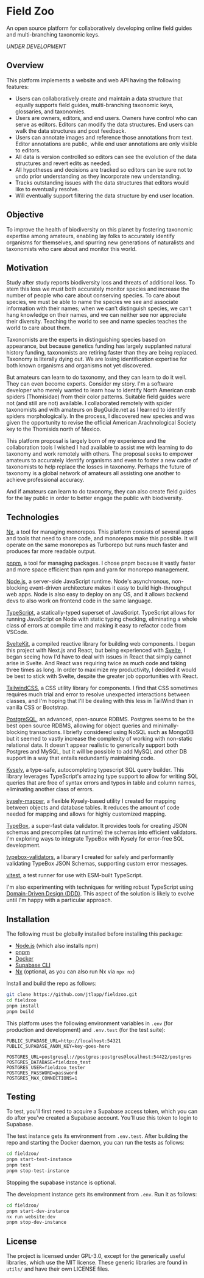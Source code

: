 # Field Zoo

An open source platform for collaboratively developing online field guides and multi-branching taxonomic keys.

_UNDER DEVELOPMENT_

## Overview

This platform implements a website and web API having the following features:

- Users can collaboratively create and maintain a data structure that equally supports field guides, multi-branching taxonomic keys, glossaries, and taxonomies.
- Users are owners, editors, and end users. Owners have control who can serve as editors. Editors can modify the data structures. End users can walk the data structures and post feedback.
- Users can annotate images and reference those annotations from text. Editor annotations are public, while end user annotations are only visible to editors.
- All data is version controlled so editors can see the evolution of the data structures and revert edits as needed.
- All hypotheses and decisions are tracked so editors can be sure not to undo prior understanding as they incorporate new understanding.
- Tracks outstanding issues with the data structures that editors would like to eventually resolve.
- Will eventually support filtering the data structure by end user location.

## Objective

To improve the health of biodiversity on this planet by fostering taxonomic expertise among amateurs, enabling lay folks to accurately identify organisms for themselves, and spurring new generations of naturalists and taxonomists who care about and monitor this world.

## Motivation

Study after study reports biodiversity loss and threats of additional loss. To stem this loss we must both accurately monitor species and increase the number of people who care about conserving species. To care about species, we must be able to name the species we see and associate information with their names; when we can’t distinguish species, we can’t hang knowledge on their names, and we can neither see nor appreciate their diversity. Teaching the world to see and name species teaches the world to care about them.

Taxonomists are the experts in distinguishing species based on appearance, but because genetics funding has largely supplanted natural history funding, taxonomists are retiring faster than they are being replaced. Taxonomy is literally dying out. We are losing identification expertise for both known organisms and organisms not yet discovered.

But amateurs can learn to do taxonomy, and they can learn to do it well. They can even become experts. Consider my story. I'm a software developer who merely wanted to learn how to identify North American crab spiders (Thomisidae) from their color patterns. Suitable field guides were not (and still are not) available. I collaborated remotely with spider taxonomists and with amateurs on BugGuide.net as I learned to identify spiders morphologically. In the process, I discovered new species and was given the opportunity to revise the official American Arachnological Society key to the Thomisids north of Mexico.

This platform proposal is largely born of my experience and the collaboration tools I wished I had available to assist me with learning to do taxonomy and work remotely with others. The proposal seeks to empower amateurs to accurately identify organisms and even to foster a new cadre of taxonomists to help replace the losses in taxonomy. Perhaps the future of taxonomy is a global network of amateurs all assisting one another to achieve professional accuracy.

And if amateurs can learn to do taxonomy, they can also create field guides for the lay public in order to better engage the public with biodiversity.

## Technologies

[Nx](https://nx.dev/), a tool for managing monorepos. This platform consists of several apps and tools that need to share code, and monorepos make this possible. It will operate on the same monorepos as Turborepo but runs much faster and produces far more readable output.

[pnpm](https://pnpm.io/), a tool for managing packages. I chose pnpm because it vastly faster and more space efficient than npm and yarn for monorepo management.

[Node.js](https://nodejs.org/en/about/), a server-side JavaScript runtime. Node's asynchronous, non-blocking event-driven architecture makes it easy to build high-throughput web apps. Node is also easy to deploy on any OS, and it allows backend devs to also work on frontend code in the same language.

[TypeScript](https://typescriptlang.org/), a statically-typed superset of JavaScript. TypeScript allows for running JavaScript on Node with static typing checking, eliminating a whole class of errors at compile time and making it easy to refactor code from VSCode.

[SvelteKit](https://kit.svelte.dev/), a compiled reactive library for building web components. I began this project with Next.js and React, but being experienced with [Svelte](https://svelte.dev/), I began seeing how I'd have to deal with issues in React that simply cannot arise in Svelte. And React was requiring twice as much code and taking three times as long. In order to maximize my productivity, I decided it would be best to stick with Svelte, despite the greater job opportunities with React.

[TailwindCSS](https://tailwindcss.com/), a CSS utility library for components. I find that CSS sometimes requires much trial and error to resolve unexpected interactions between classes, and I'm hoping that I'll be dealing with this less in TailWind than in vanilla CSS or Bootstrap.

[PostgreSQL](https://www.postgresql.org/), an advanced, open-source RDBMS. Postgres seems to be the best open source RDBMS, allowing for object queries and minimally-blocking transactions. I briefly considered using NoSQL such as MongoDB but it seemed to vastly increase the complexity of working with non-static relational data. It doesn't appear realistic to generically support both Postgres and MySQL, but it will be possible to add MySQL and other DB support in a way that entails redundantly maintaining code.

[Kysely](https://github.com/kysely-org/kysely), a type-safe, autocompleting typescript SQL query builder. This library leverages TypeScript's amazing type support to allow for writing SQL queries that are free of syntax errors and typos in table and column names, eliminating another class of errors.

[kysely-mapper](https://github.com/jtlapp/kysely-mapper), a flexible Kysely-based utility I created for mapping between objects and database tables. It reduces the amount of code needed for mapping and allows for highly customized mapping.

[TypeBox](https://github.com/sinclairzx81/typebox), a super-fast data validator. It provides tools for creating JSON schemas and precompiles (at runtime) the schemas into efficient validators. I'm exploring ways to integrate TypeBox with Kysely for error-free SQL development.

[typebox-validators](https://github.com/jtlapp/typebox-validators), a libarary I created for safely and performantly validating TypeBox JSON Schemas, supporting custom error messages.

[vitest](https://vitest.dev/), a test runner for use with ESM-built TypeScript.

I'm also experimenting with techniques for writing robust TypeScript using [Domain-Driven Design (DDD)](https://medium.com/ssense-tech/domain-driven-design-everything-you-always-wanted-to-know-about-it-but-were-afraid-to-ask-a85e7b74497a). This aspect of the solution is likely to evolve until I'm happy with a particular approach.

## Installation

The following must be globally installed before installing this package:

- [Node.js](https://nodejs.org/en) (which also installs npm)
- [pnpm](https://pnpm.io/)
- [Docker](https://docs.docker.com/engine/install/)
- [Supabase CLI](https://supabase.com/docs/guides/cli)
- [Nx](https://nx.dev/) (optional, as you can also run Nx via `npx nx`)

Install and build the repo as follows:

```bash
git clone https://github.com/jtlapp/fieldzoo.git
cd fieldzoo
pnpm install
pnpm build
```

This platform uses the following environment variables in `.env` (for production and development) and `.env.test` (for the test suite):

```
PUBLIC_SUPABASE_URL=http://localhost:54321
PUBLIC_SUPABASE_ANON_KEY=key-goes-here

POSTGRES_URL=postgresql://postgres:postgres@localhost:54422/postgres
POSTGRES_DATABASE=fieldzoo_test
POSTGRES_USER=fieldzoo_tester
POSTGRES_PASSWORD=password
POSTGRES_MAX_CONNECTIONS=1
```

## Testing

To test, you'll first need to acquire a Supabase access token, which you can do after you've created a Supabase account. You'll use this token to login to Supabase.

The test instance gets its environment from `.env.test`. After building the repo and starting the Docker daemon, you can run the tests as follows:

```bash
cd fieldzoo/
pnpm start-test-instance
pnpm test
pnpm stop-test-instance
```

Stopping the supabase instance is optional.

The development instance gets its environment from `.env`. Run it as follows:

```bash
cd fieldzoo/
pnpm start-dev-instance
nx run website:dev
pnpm stop-dev-instance
```

## License

The project is licensed under GPL-3.0, except for the generically useful libraries, which use the MIT license. These generic libraries are found in `utils/` and have their own LICENSE files.
